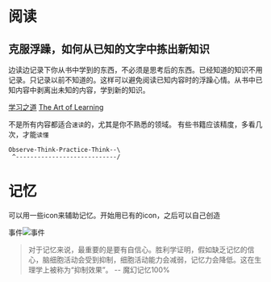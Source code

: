 阅读
====

克服浮躁，如何从已知的文字中拣出新知识
--------------------------------------
边读边记录下你从书中学到的东西，不必须是思考后的东西。已经知道的知识不用记录。只记录以前不知道的。这样可以避免阅读已知内容时的浮躁心情。从书中已知内容中剥离出未知的内容，学到新的知识。

[学习之道](http://baike.baidu.com/view/5703132.htm)
[The Art of Learning](http://www.amazon.com/The-Art-Learning-Journey-Performance/dp/0743277465/ref=sr_1_1?ie=UTF8&qid=1370155150&sr=8-1&keywords=josh+waitzkin)

不是所有内容都适合`速读`的，尤其是你不熟悉的领域。
有些书籍应该精度，多看几次，才能`读懂`

```
Observe-Think-Practice-Think--\
 ^----------------------------/
```

记忆
====

可以用一些icon来辅助记忆。开始用已有的icon，之后可以自己创造

事件![事件](http://cdn1.iconfinder.com/data/icons/fatcow/32/calendar_edit.png)


> 对于记忆来说，最重要的是要有自信心。胜利学证明，假如缺乏记忆的信心，脑细胞活动会受到抑制，细胞活动能力会减弱，记忆力会降低。这在生理学上被称为“抑制效果”。
> -- 魔幻记忆100%
